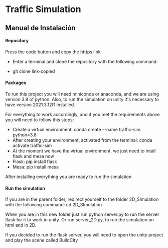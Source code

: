 # Traffic Simulation

## Manual de Instalación

#### Repository

Press the code button and copy the htttps link

- Enter a terminal and clone the repository with the following command:

- git clone link-copied

#### Packages

To run this project you will need miniconda or anaconda, and we are using version 3.8 of python. Also, to run the simulation on unity it's necessary to have version 2021.3.12f1 installed.

For everything to work accordingly, and if you met the requirements above you will need to follow this steps:

- Create a virtual environment: conda create --name traffic-sim python=3.8
- After creating your environment, activated from the terminal: conda activate traffic-sim
- At the moment we have the virtual environment, we just need to intall flask and mesa now
- Flask: pip install flask
- Mesa: pip install mesa

After installing everything you are ready to run the simulation

#### Run the simulation

If you are in the parent folder, redirect yourself to the folder 2D_SImulation with the following command: cd 2D_SImulation

When you are in this new folder just run python server.py to run the server flask for it to work in unity. Or run server_2D.py, to run the simulation on html and in 2D.

If you decided to run the flask server, you will need to open the unity project and play the scene called BuildCity
